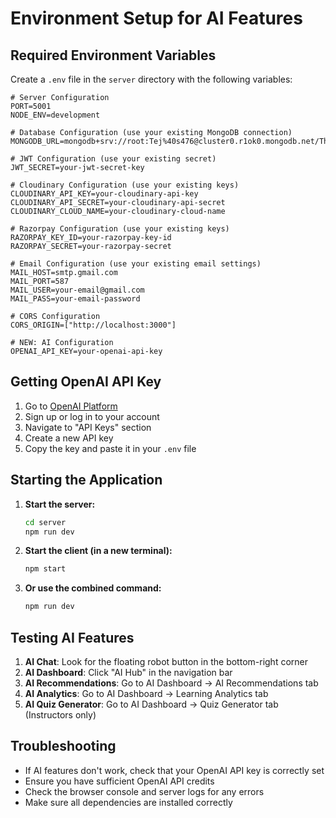 # Environment Setup for AI Features

## Required Environment Variables

Create a `.env` file in the `server` directory with the following variables:

```env
# Server Configuration
PORT=5001
NODE_ENV=development

# Database Configuration (use your existing MongoDB connection)
MONGODB_URL=mongodb+srv://root:Tej%40s476@cluster0.r1ok0.mongodb.net/Thinkora

# JWT Configuration (use your existing secret)
JWT_SECRET=your-jwt-secret-key

# Cloudinary Configuration (use your existing keys)
CLOUDINARY_API_KEY=your-cloudinary-api-key
CLOUDINARY_API_SECRET=your-cloudinary-api-secret
CLOUDINARY_CLOUD_NAME=your-cloudinary-cloud-name

# Razorpay Configuration (use your existing keys)
RAZORPAY_KEY_ID=your-razorpay-key-id
RAZORPAY_SECRET=your-razorpay-secret

# Email Configuration (use your existing email settings)
MAIL_HOST=smtp.gmail.com
MAIL_PORT=587
MAIL_USER=your-email@gmail.com
MAIL_PASS=your-email-password

# CORS Configuration
CORS_ORIGIN=["http://localhost:3000"]

# NEW: AI Configuration
OPENAI_API_KEY=your-openai-api-key
```

## Getting OpenAI API Key

1. Go to [OpenAI Platform](https://platform.openai.com/)
2. Sign up or log in to your account
3. Navigate to "API Keys" section
4. Create a new API key
5. Copy the key and paste it in your `.env` file

## Starting the Application

1. **Start the server:**
   ```bash
   cd server
   npm run dev
   ```

2. **Start the client (in a new terminal):**
   ```bash
   npm start
   ```

3. **Or use the combined command:**
   ```bash
   npm run dev
   ```

## Testing AI Features

1. **AI Chat**: Look for the floating robot button in the bottom-right corner
2. **AI Dashboard**: Click "AI Hub" in the navigation bar
3. **AI Recommendations**: Go to AI Dashboard → AI Recommendations tab
4. **AI Analytics**: Go to AI Dashboard → Learning Analytics tab
5. **AI Quiz Generator**: Go to AI Dashboard → Quiz Generator tab (Instructors only)

## Troubleshooting

- If AI features don't work, check that your OpenAI API key is correctly set
- Ensure you have sufficient OpenAI API credits
- Check the browser console and server logs for any errors
- Make sure all dependencies are installed correctly 